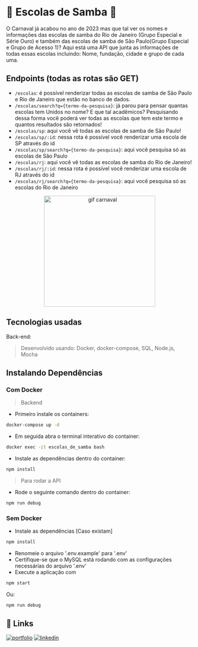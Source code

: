 # :partying_face: Escolas de Samba :confetti_ball:

O Carnaval já acabou no ano de 2023 mas que tal ver os nomes e informações das escolas de samba do Rio de Janeiro (Grupo Especial e Série Ouro) e também 
das escolas de samba de São Paulo(Grupo Especial e Grupo de Acesso 1)? 
Aqui está uma API que junta as informações de todas essas escolas incluindo: Nome, fundação, cidade e grupo de cada uma. 

## Endpoints (todas as rotas são GET)
* ```/escolas```: é possível renderizar todas as escolas de samba de São Paulo e Rio de Janeiro que estão no banco de dados.
* ```/escolas/search?q={termo-da-pesquisa}```: já parou para pensar quantas escolas tem Unidos no nome? E que tal acadêmicos? Pesquisando dessa forma você poderá ver todas as escolas que tem este termo e quantos resultados são retornados!
* ```/escolas/sp```: aqui você vê todas as escolas de samba de São Paulo! 
* ```/escolas/sp/:id```: nessa rota é possível você renderizar uma escola de SP através do id
* ```/escolas/sp/search?q={termo-da-pesquisa}```: aqui você pesquisa só as escolas de São Paulo
* ```/escolas/rj```: aqui você vê todas as escolas de samba do Rio de Janeiro! 
* ```/escolas/rj/:id```: nessa rota é possível você renderizar uma escola de RJ através do id
* ```/escolas/rj/search?q={termo-da-pesquisa}```: aqui você pesquisa só as escolas do Rio de Janeiro

<div align="center">
<img src="https://user-images.githubusercontent.com/106452876/220921797-debafa23-149e-4029-b757-3f4e38d85b67.gif" alt="gif carnaval" width="300"/>
</div>

## Tecnologias usadas
Back-end:
> Desenvolvido usando: Docker, docker-compose, SQL, Node.js, Mocha

## Instalando Dependências
### Com Docker
> Backend

* Primeiro instale os containers: 
```bash
docker-compose up -d
``` 

* Em seguida abra o terminal interativo do container: 
```bash
docker exec -it escolas_de_samba bash
``` 

* Instale as dependências dentro do container: 
```bash
npm install
``` 

> Para rodar a API 

* Rode o seguinte comando dentro do container: 
```bash
npm run debug
```

### Sem Docker

* Instale as dependências [Caso existam]
```bash
npm install
``` 

* Renomeie o arquivo '.env.example' para '.env'
* Certifique-se que o MySQL está rodando com as configurações necessárias do arquivo '.env'
* Execute a aplicação com 
```bash
npm start
```

Ou: 

```bash
npm run debug
```

## 🔗 Links
[![portfolio](https://img.shields.io/badge/my_portfolio-000?style=for-the-badge&logo=ko-fi&logoColor=white)](https://joanamds.github.io/#/)
[![linkedin](https://img.shields.io/badge/linkedin-0A66C2?style=for-the-badge&logo=linkedin&logoColor=white)](https://www.linkedin.com/in/dev-joanamds/)
